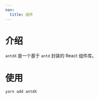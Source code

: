 ```yaml
---
nav:
  title: 组件
---
```


# 介绍

`antdX` 是一个基于 `antd` 封装的 React 组件库。

# 使用

```bash
yarn add antdX
```
